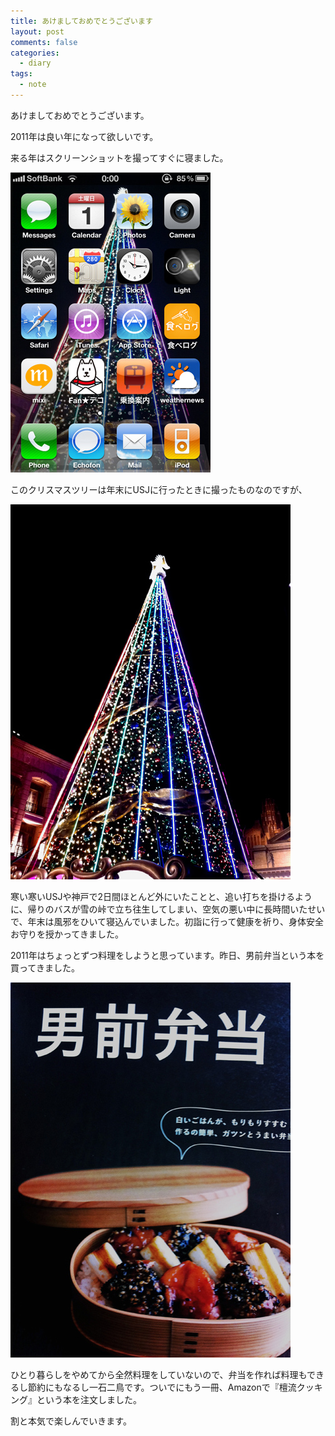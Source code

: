 ```yaml
---
title: あけましておめでとうございます
layout: post
comments: false
categories:
  - diary
tags:
  - note
---
```


あけましておめでとうございます。

2011年は良い年になって欲しいです。

来る年はスクリーンショットを撮ってすぐに寝ました。

![iPhone4スクリーンショット][1]

このクリスマスツリーは年末にUSJに行ったときに撮ったものなのですが、

![USJのクリスマスツリー][2]

寒い寒いUSJや神戸で2日間ほとんど外にいたことと、追い打ちを掛けるように、帰りのバスが雪の峠で立ち往生してしまい、空気の悪い中に長時間いたせいで、年末は風邪をひいて寝込んでいました。初詣に行って健康を祈り、身体安全お守りを授かってきました。

2011年はちょっとずつ料理をしようと思っています。昨日、男前弁当という本を買ってきました。

![男前弁当][3]

ひとり暮らしをやめてから全然料理をしていないので、弁当を作れば料理もできるし節約にもなるし一石二鳥です。ついでにもう一冊、Amazonで『檀流クッキング』という本を注文しました。

割と本気で楽しんでいきます。


 [1]: /img/uploads/2011/01/happy-new-year-2011-1.jpg
 [2]: /img/uploads/2011/01/happy-new-year-2011-2.jpg
 [3]: /img/uploads/2011/01/happy-new-year-2011-3.jpg
